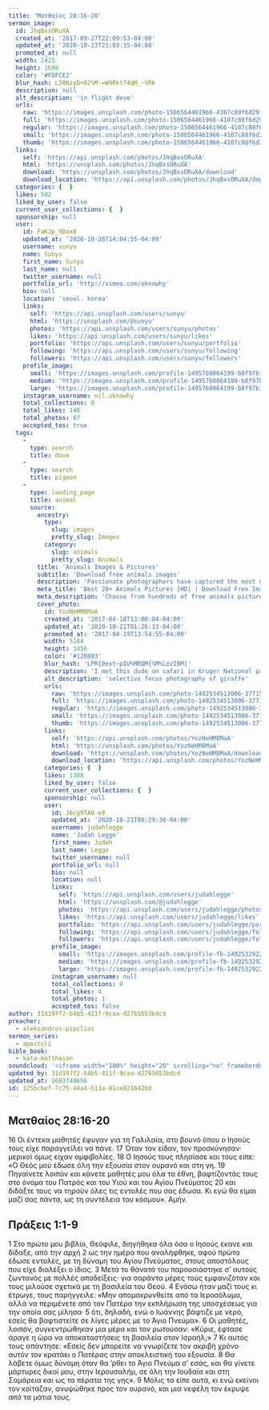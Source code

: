 ```yaml
---
title: 'Ματθαίος 28:16-20'
sermon_image:
  id: JhqBxsORuXA
  created_at: '2017-09-27T22:09:53-04:00'
  updated_at: '2020-10-23T23:03:35-04:00'
  promoted_at: null
  width: 2425
  height: 1698
  color: '#FDFCE2'
  blur_hash: L38NzyD+02%M-=W9Rkt74qM_~VRk
  description: null
  alt_description: 'in flight dove'
  urls:
    raw: 'https://images.unsplash.com/photo-1506564461966-4107c88f6d29?ixlib=rb-1.2.1&ixid=eyJhcHBfaWQiOjE2Mzc0OX0'
    full: 'https://images.unsplash.com/photo-1506564461966-4107c88f6d29?ixlib=rb-1.2.1&q=85&fm=jpg&crop=entropy&cs=srgb&ixid=eyJhcHBfaWQiOjE2Mzc0OX0'
    regular: 'https://images.unsplash.com/photo-1506564461966-4107c88f6d29?ixlib=rb-1.2.1&q=80&fm=jpg&crop=entropy&cs=tinysrgb&w=1080&fit=max&ixid=eyJhcHBfaWQiOjE2Mzc0OX0'
    small: 'https://images.unsplash.com/photo-1506564461966-4107c88f6d29?ixlib=rb-1.2.1&q=80&fm=jpg&crop=entropy&cs=tinysrgb&w=400&fit=max&ixid=eyJhcHBfaWQiOjE2Mzc0OX0'
    thumb: 'https://images.unsplash.com/photo-1506564461966-4107c88f6d29?ixlib=rb-1.2.1&q=80&fm=jpg&crop=entropy&cs=tinysrgb&w=200&fit=max&ixid=eyJhcHBfaWQiOjE2Mzc0OX0'
  links:
    self: 'https://api.unsplash.com/photos/JhqBxsORuXA'
    html: 'https://unsplash.com/photos/JhqBxsORuXA'
    download: 'https://unsplash.com/photos/JhqBxsORuXA/download'
    download_location: 'https://api.unsplash.com/photos/JhqBxsORuXA/download'
  categories: {  }
  likes: 502
  liked_by_user: false
  current_user_collections: {  }
  sponsorship: null
  user:
    id: FaKJp_9Dax8
    updated_at: '2020-10-26T14:04:55-04:00'
    username: sunyu
    name: Sunyu
    first_name: Sunyu
    last_name: null
    twitter_username: null
    portfolio_url: 'http://vimeo.com/uknowhy'
    bio: null
    location: 'seoul. korea'
    links:
      self: 'https://api.unsplash.com/users/sunyu'
      html: 'https://unsplash.com/@sunyu'
      photos: 'https://api.unsplash.com/users/sunyu/photos'
      likes: 'https://api.unsplash.com/users/sunyu/likes'
      portfolio: 'https://api.unsplash.com/users/sunyu/portfolio'
      following: 'https://api.unsplash.com/users/sunyu/following'
      followers: 'https://api.unsplash.com/users/sunyu/followers'
    profile_image:
      small: 'https://images.unsplash.com/profile-1495760064199-b8f97b17b886?ixlib=rb-1.2.1&q=80&fm=jpg&crop=faces&cs=tinysrgb&fit=crop&h=32&w=32'
      medium: 'https://images.unsplash.com/profile-1495760064199-b8f97b17b886?ixlib=rb-1.2.1&q=80&fm=jpg&crop=faces&cs=tinysrgb&fit=crop&h=64&w=64'
      large: 'https://images.unsplash.com/profile-1495760064199-b8f97b17b886?ixlib=rb-1.2.1&q=80&fm=jpg&crop=faces&cs=tinysrgb&fit=crop&h=128&w=128'
    instagram_username: nil.uknowhy
    total_collections: 0
    total_likes: 148
    total_photos: 87
    accepted_tos: true
  tags:
    -
      type: search
      title: dove
    -
      type: search
      title: pigeon
    -
      type: landing_page
      title: animal
      source:
        ancestry:
          type:
            slug: images
            pretty_slug: Images
          category:
            slug: animals
            pretty_slug: Animals
        title: 'Animals Images & Pictures'
        subtitle: 'Download free animals images'
        description: 'Passionate photographers have captured the most gorgeous animals in the world in their natural habitats and shared them with Unsplash. Now you can use these photos however you wish, for free!'
        meta_title: 'Best 20+ Animals Pictures [HD] | Download Free Images on Unsplash'
        meta_description: 'Choose from hundreds of free animals pictures. Download HD animals photos for free on Unsplash.'
        cover_photo:
          id: YozNeHM8MaA
          created_at: '2017-04-18T13:00:04-04:00'
          updated_at: '2020-10-21T01:26:13-04:00'
          promoted_at: '2017-04-19T13:54:55-04:00'
          width: 5184
          height: 3456
          color: '#120803'
          blur_hash: 'LPR{0ext~pIU%MRQM{%M%LozIBM|'
          description: 'I met this dude on safari in Kruger National park in northern South Africa. The giraffes were easily in my favorite creatures to witness. They seemed almost prehistoric the the way the graced the African plain.'
          alt_description: 'selective focus photography of giraffe'
          urls:
            raw: 'https://images.unsplash.com/photo-1492534513006-37715f336a39?ixlib=rb-1.2.1'
            full: 'https://images.unsplash.com/photo-1492534513006-37715f336a39?ixlib=rb-1.2.1&q=85&fm=jpg&crop=entropy&cs=srgb'
            regular: 'https://images.unsplash.com/photo-1492534513006-37715f336a39?ixlib=rb-1.2.1&q=80&fm=jpg&crop=entropy&cs=tinysrgb&w=1080&fit=max'
            small: 'https://images.unsplash.com/photo-1492534513006-37715f336a39?ixlib=rb-1.2.1&q=80&fm=jpg&crop=entropy&cs=tinysrgb&w=400&fit=max'
            thumb: 'https://images.unsplash.com/photo-1492534513006-37715f336a39?ixlib=rb-1.2.1&q=80&fm=jpg&crop=entropy&cs=tinysrgb&w=200&fit=max'
          links:
            self: 'https://api.unsplash.com/photos/YozNeHM8MaA'
            html: 'https://unsplash.com/photos/YozNeHM8MaA'
            download: 'https://unsplash.com/photos/YozNeHM8MaA/download'
            download_location: 'https://api.unsplash.com/photos/YozNeHM8MaA/download'
          categories: {  }
          likes: 1308
          liked_by_user: false
          current_user_collections: {  }
          sponsorship: null
          user:
            id: J6cg9TA8-e8
            updated_at: '2020-10-21T08:29:30-04:00'
            username: judahlegge
            name: 'Judah Legge'
            first_name: Judah
            last_name: Legge
            twitter_username: null
            portfolio_url: null
            bio: null
            location: null
            links:
              self: 'https://api.unsplash.com/users/judahlegge'
              html: 'https://unsplash.com/@judahlegge'
              photos: 'https://api.unsplash.com/users/judahlegge/photos'
              likes: 'https://api.unsplash.com/users/judahlegge/likes'
              portfolio: 'https://api.unsplash.com/users/judahlegge/portfolio'
              following: 'https://api.unsplash.com/users/judahlegge/following'
              followers: 'https://api.unsplash.com/users/judahlegge/followers'
            profile_image:
              small: 'https://images.unsplash.com/profile-fb-1492532922-001f65e39343.jpg?ixlib=rb-1.2.1&q=80&fm=jpg&crop=faces&cs=tinysrgb&fit=crop&h=32&w=32'
              medium: 'https://images.unsplash.com/profile-fb-1492532922-001f65e39343.jpg?ixlib=rb-1.2.1&q=80&fm=jpg&crop=faces&cs=tinysrgb&fit=crop&h=64&w=64'
              large: 'https://images.unsplash.com/profile-fb-1492532922-001f65e39343.jpg?ixlib=rb-1.2.1&q=80&fm=jpg&crop=faces&cs=tinysrgb&fit=crop&h=128&w=128'
            instagram_username: null
            total_collections: 0
            total_likes: 4
            total_photos: 1
            accepted_tos: false
author: 31d197f2-b4b5-421f-9caa-d2765653bdcd
preacher:
  - aleksandros-pipilios
sermon_series:
  - apostoli
bible_book:
  - kata-matthaion
soundcloud: '<iframe width="100%" height="20" scrolling="no" frameborder="no" allow="autoplay" src="https://w.soundcloud.com/player/?url=https%3A//api.soundcloud.com/tracks/704477944%3Fsecret_token%3Ds-IK5vh&color=%23ff5500&inverse=false&auto_play=false&show_user=true"></iframe>'
updated_by: 31d197f2-b4b5-421f-9caa-d2765653bdcd
updated_at: 1603740656
id: 125bcbef-7c75-44a4-b13a-81ce821642b8
---
```

## Ματθαίος 28:16-20

16 Οι έντεκα μαθητές έφυγαν για τη Γαλιλαία, στο βουνό όπου ο Ιησούς τους είχε παραγγείλει να πάνε. 17 Όταν τον είδαν, τον προσκύνησαν· μερικοί όμως είχαν αμφιβολίες. 18 Ο Ιησούς τους πλησίασε και τους είπε: «Ο Θεός μού έδωσε όλη την εξουσία στον ουρανό και στη γη. 19 Πηγαίνετε λοιπόν και κάνετε μαθητές μου όλα τα έθνη, βαφτίζοντάς τους στο όνομα του Πατρός και του Υιού και του Αγίου Πνεύματος 20 και διδάξτε τους να τηρούν όλες τις εντολές που σας έδωσα. Κι εγώ θα είμαι μαζί σας πάντα, ως τη συντέλεια του κόσμου». Αμήν.

## Πράξεις 1:1-9

1 Στο πρώτο μου βιβλίο, Θεόφιλε, διηγήθηκα όλα όσα ο Ιησούς έκανε και δίδαξε, από την αρχή 2 ως την ημέρα που αναλήφθηκε, αφού πρώτα έδωσε εντολές, με τη δύναμη του Αγίου Πνεύματος, στους αποστόλους που είχε διαλέξει ο ίδιος. 3 Μετά το θάνατό του παρουσιάστηκε σ’ αυτούς ζωντανός με πολλές αποδείξεις· για σαράντα μέρες τούς εμφανιζόταν και τους μιλούσε σχετικά με τη βασιλεία του Θεού.
4 Ενόσω ήταν μαζί τους κι έτρωγε, τους παρήγγειλε: «Μην απομακρυνθείτε από τα Ιεροσόλυμα, αλλά να περιμένετε από τον Πατέρα την εκπλήρωση της υποσχέσεως για την οποία σας μίλησα· 5 ότι, δηλαδή, ενώ ο Ιωάννης βάφτιζε με νερό, εσείς θα βαφτιστείτε σε λίγες μέρες με το Άγιο Πνεύμα».
6 Οι μαθητές, λοιπόν, συγκεντρώθηκαν μια μέρα και τον ρωτούσαν: «Κύριε, έφτασε άραγε η ώρα να αποκαταστήσεις τη βασιλεία στον Ισραήλ;» 7 Κι αυτός τους απάντησε: «Εσείς δεν μπορείτε να γνωρίζετε τον ακριβή χρόνο· αυτόν τον κρατάει ο Πατέρας στην αποκλειστική του εξουσία. 8 Θα λάβετε όμως δύναμη όταν θα ’ρθει το Άγιο Πνεύμα σ’ εσάς, και θα γίνετε μάρτυρες δικοί μου, στην Ιερουσαλήμ, σε όλη την Ιουδαία και στη Σαμάρεια και ως τα πέρατα της γης».
9 Μόλις τα είπε αυτά, κι ενώ εκείνοι τον κοίταζαν, ανυψώθηκε προς τον ουρανό, και μια νεφέλη τον έκρυψε από τα μάτια τους.